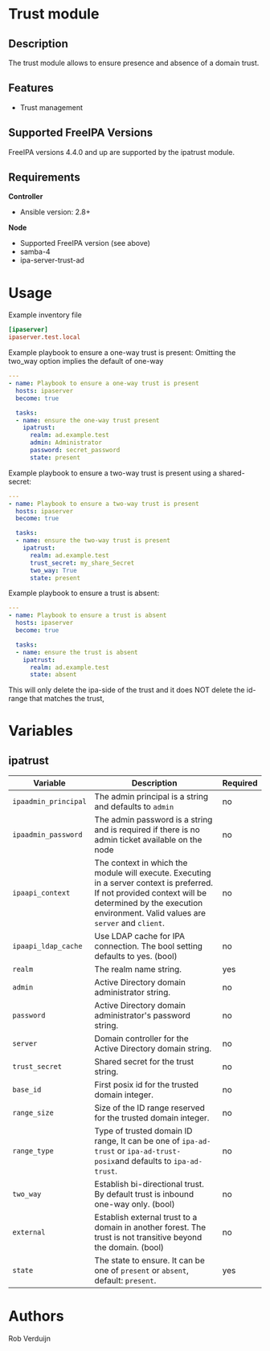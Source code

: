 Trust module
============

Description
-----------

The trust module allows to ensure presence and absence of a domain trust.

Features
--------

* Trust management

Supported FreeIPA Versions
--------------------------

FreeIPA versions 4.4.0 and up are supported by the ipatrust module.

Requirements
------------

**Controller**

* Ansible version: 2.8+

**Node**

* Supported FreeIPA version (see above)
* samba-4
* ipa-server-trust-ad

Usage
=====

Example inventory file

```ini
[ipaserver]
ipaserver.test.local
```

Example playbook to ensure a one-way trust is present:
Omitting the two_way option implies the default of one-way

```yaml
---
- name: Playbook to ensure a one-way trust is present
  hosts: ipaserver
  become: true

  tasks:
  - name: ensure the one-way trust present
    ipatrust:
      realm: ad.example.test
      admin: Administrator
      password: secret_password
      state: present
```

Example playbook to ensure a two-way trust is present using a shared-secret:

```yaml
---
- name: Playbook to ensure a two-way trust is present
  hosts: ipaserver
  become: true

  tasks:
  - name: ensure the two-way trust is present
    ipatrust:
      realm: ad.example.test
      trust_secret: my_share_Secret
      two_way: True
      state: present
```

Example playbook to ensure a trust is absent:

```yaml
---
- name: Playbook to ensure a trust is absent
  hosts: ipaserver
  become: true

  tasks:
  - name: ensure the trust is absent
    ipatrust:
      realm: ad.example.test
      state: absent
```

This will only delete the ipa-side of the trust and it does NOT delete the id-range that matches the trust,

Variables
=========

ipatrust
-------

Variable | Description | Required
-------- | ----------- | --------
`ipaadmin_principal` | The admin principal is a string and defaults to `admin` | no
`ipaadmin_password` | The admin password is a string and is required if there is no admin ticket available on the node | no
`ipaapi_context` | The context in which the module will execute. Executing in a server context is preferred. If not provided context will be determined by the execution environment. Valid values are `server` and `client`. | no
`ipaapi_ldap_cache` | Use LDAP cache for IPA connection. The bool setting defaults to yes. (bool) | no
`realm` | The realm name string. | yes
`admin` | Active Directory domain administrator string. | no
`password` | Active Directory domain administrator's password string. | no
`server` | Domain controller for the Active Directory domain string. | no
`trust_secret` | Shared secret for the trust string. | no
`base_id` | First posix id for the trusted domain integer. | no
`range_size` | Size of the ID range reserved for the trusted domain integer. | no
`range_type` | Type of trusted domain ID range, It can be one of `ipa-ad-trust` or `ipa-ad-trust-posix`and defaults to `ipa-ad-trust`. | no
`two_way` | Establish bi-directional trust. By default trust is inbound one-way only. (bool) | no
`external` | Establish external trust to a domain in another forest. The trust is not transitive beyond the domain. (bool) | no
`state` | The state to ensure. It can be one of `present` or `absent`, default: `present`. | yes

Authors
=======

Rob Verduijn
